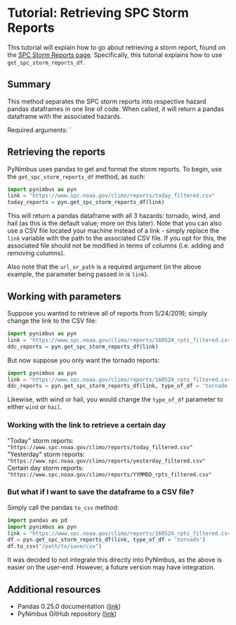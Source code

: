 # Tutorial: Retrieving SPC Storm Reports
This tutorial will explain how to go about retrieving a storm report, found on the [SPC Storm Reports page](https://www.spc.noaa.gov/climo/reports/today.html).  Specifically, this tutorial explains how to use `get_spc_storm_reports_df`. 

## Summary  
This method separates the SPC storm reports into respective hazard pandas dataframes in one line of code. When called, it will return a pandas dataframe with the associated hazards.

Required arguments: `

## Retrieving the reports
PyNimbus uses pandas to get and format the storm reports. To begin, use the `get_spc_storm_reports_df` method, as such:
```python
import pynimbus as pyn
link = "https://www.spc.noaa.gov/climo/reports/today_filtered.csv"
today_reports = pyn.get_spc_storm_reports_df(link)
```
This will return a pandas dataframe with all 3 hazards: tornado, wind, and hail (as this is the default value; more on this later). Note that you can also use a CSV file located your machine instead of a link - simply replace the `link` variable with the path to the associated CSV file. If you opt for this, the associated file should not be modified in terms of columns (i.e. adding and removing columns).  

Also note that the `url_or_path` is a required argument (in the above example, the parameter being passed in is `link`).  

## Working with parameters
Suppose you wanted to retrieve all of reports from 5/24/2016; simply change the link to the CSV file:
```python
import pynimbus as pyn
link = "https://www.spc.noaa.gov/climo/reports/160524_rpts_filtered.csv"
ddc_reports = pyn.get_spc_storm_reports_df(link)
```
But now suppose you only want the tornado reports:  
```python
import pynimbus as pyn
link = "https://www.spc.noaa.gov/climo/reports/160524_rpts_filtered.csv"
ddc_reports = pyn.get_spc_storm_reports_df(link, type_of_df = 'tornado')
```
Likewise, with wind or hail, you would change the `type_of_df` parameter to either `wind` or `hail`.  

### Working with the link to retrieve a certain day  
"Today" storm reports: `"https://www.spc.noaa.gov/climo/reports/today_filtered.csv"`  
"Yesterday" storm reports:  `"https://www.spc.noaa.gov/climo/reports/yesterday_filtered.csv"`  
Certain day storm reports: `"https://www.spc.noaa.gov/climo/reports/YYMMDD_rpts_filtered.csv"`  

### But what if I want to save the dataframe to a CSV file?
Simply call the pandas `to_csv` method:  
```python
import pandas as pd
import pynimbus as pyn
link = "https://www.spc.noaa.gov/climo/reports/160524_rpts_filtered.csv"
df = pyn.get_spc_storm_reports_df(link, type_of_df = 'tornado')
df.to_csv("/path/to/save/csv")
```
It was decided to not integrate this directly into PyNimbus, as the above is easier on the user-end. However, a future version may have integration.  

## Additional resources
- Pandas 0.25.0 documentation ([link](https://pandas.pydata.org/pandas-docs/stable/))
- PyNimbus GitHub repository ([link](https://github.com/WxBDM/PyNimbus))
